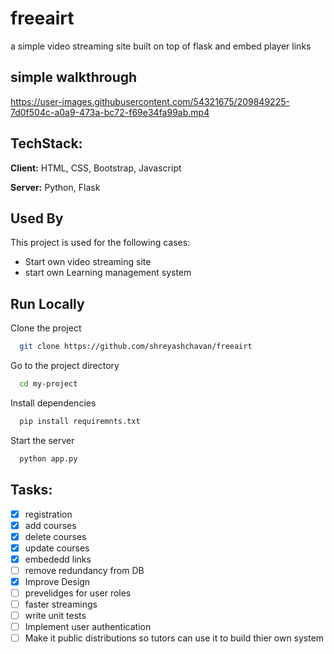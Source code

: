 # freeairt
a simple video streaming site built on top of flask and embed player links

## simple walkthrough


https://user-images.githubusercontent.com/54321675/209849225-7d0f504c-a0a9-473a-bc72-f69e34fa99ab.mp4

## TechStack:

**Client:** HTML, CSS, Bootstrap, Javascript

**Server:** Python, Flask


## Used By

This project is used for the following cases:

- Start own video streaming site
- start own Learning management system


## Run Locally

Clone the project

```bash
  git clone https://github.com/shreyashchavan/freeairt
```

Go to the project directory

```bash
  cd my-project
```

Install dependencies

```bash
  pip install requiremnts.txt
```

Start the server

```bash
  python app.py
```




## Tasks:
- [x] registration
- [x] add courses
- [x] delete courses
- [x] update courses
- [x] embededd links
- [ ] remove redundancy from DB
- [x] Improve Design
- [ ] prevelidges for user roles
- [ ] faster streamings
- [ ] write unit tests
- [ ] Implement user authentication
- [ ] Make it public distributions so tutors can use it to build thier own system
